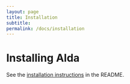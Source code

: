 ```yaml
---
layout: page
title: Installation
subtitle: 
permalink: /docs/installation
---
```


# Installing Alda

See the [installation instructions](..docs//README#installation) in the README.
